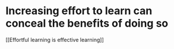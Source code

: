 # Increasing effort to learn can conceal the benefits of doing so
<Stage stage="seedling" />
[[Effortful learning is effective learning]]


